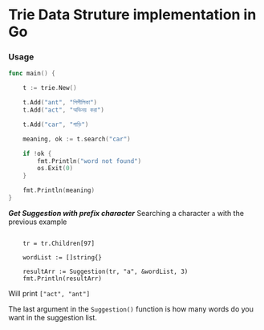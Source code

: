 # Trie Data Struture implementation in Go  


### Usage 

```go
func main() {

	t := trie.New()

	t.Add("ant", "পিপীলিকা")
	t.Add("act", "অভিনয় করা")

	t.Add("car", "গাড়ি")

	meaning, ok := t.search("car")

	if !ok {
		fmt.Println("word not found")
		os.Exit(0)
	}

	fmt.Println(meaning)
}

``` 

***Get Suggestion with prefix character*** 
Searching a character `a` with the previous example 
```

    tr = tr.Children[97]

	wordList := []string{}

	resultArr := Suggestion(tr, "a", &wordList, 3)  
	fmt.Println(resultArr)
``` 

Will print `["act", "ant"]` 

The last argument in the `Suggestion()` function is how many words do you want in the suggestion list.  


